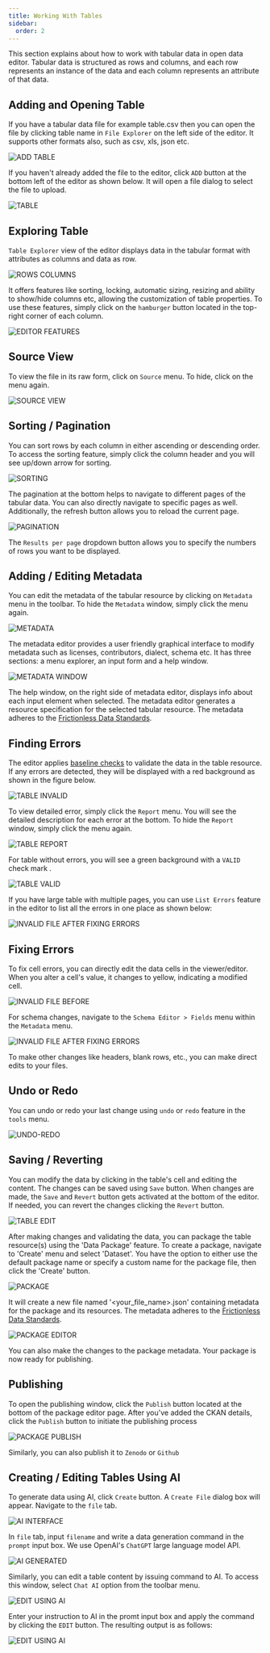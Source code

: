 ```yaml
---
title: Working With Tables
sidebar:
  order: 2
---
```


This section explains about how to work with tabular data in open data editor. Tabular data is structured as rows and columns, and each row represents an instance of the data and each column represents an attribute of that data.

## Adding and Opening Table

If you have a tabular data file for example table.csv then you can open the file by clicking table name in `File Explorer` on the left side of the editor. It supports other formats also, such as csv, xls, json etc.

![ADD TABLE](./assets/working-with-tables/table.png)

If you haven't already added the file to the editor, click `ADD` button at the bottom left of the editor as shown below. It will open a file dialog to select the file to upload.

![TABLE](./assets/working-with-tables/table-add.png)

## Exploring Table

`Table Explorer` view of the editor displays data in the tabular format with attributes as columns and data as row.

![ROWS COLUMNS](./assets/working-with-tables/table-rows-columns.png)

It offers features like sorting, locking, automatic sizing, resizing and ability to show/hide columns etc, allowing the customization of table properties. To use these features, simply click on the `hamburger` button located in the top-right corner of each column.

![EDITOR FEATURES](./assets/working-with-tables/table-editor-features.png)

## Source View

To view the file in its raw form, click on `Source` menu. To hide, click on the menu again.

![SOURCE VIEW](./assets/working-with-tables/table-source-view.png)

## Sorting / Pagination

You can sort rows by each column in either ascending or descending order. To access the sorting feature, simply click the column header and you will see up/down arrow for sorting.

![SORTING](./assets/working-with-tables/table-sorting.png)

The pagination at the bottom helps to navigate to different pages of the tabular data. You can also directly navigate to specific pages as well. Additionally, the refresh button allows you to reload the current page.

![PAGINATION](./assets/working-with-tables/table-pagination.png)

The `Results per page` dropdown button allows you to specify the numbers of rows you want to be displayed.

## Adding / Editing Metadata

You can edit the metadata of the tabular resource by clicking on `Metadata` menu in the toolbar. To hide the `Metadata` window, simply click the menu again.

![METADATA](./assets/working-with-tables/table-metadata-menu.png)

The metadata editor provides a user friendly graphical interface to modify metadata such as licenses, contributors, dialect, schema etc. It has three sections: a menu explorer, an input form and a help window.

![METADATA WINDOW](./assets/working-with-tables/table-metadata-window.png)

The help window, on the right side of metadata editor, displays info about each input element when selected. The metadata editor generates a resource specification for the selected tabular resource. The metadata adheres to the [Frictionless Data Standards](https://specs.frictionlessdata.io).

## Finding Errors

The editor applies [baseline checks](https://framework.frictionlessdata.io/docs/checks/baseline.html) to validate the data in the table resource. If any errors are detected, they will be displayed with a red background as shown in the figure below.

![TABLE INVALID](./assets/working-with-tables/table-invalid.png)

To view detailed error, simply click the `Report` menu. You will see the detailed description for each error at the bottom. To hide the `Report` window, simply click the menu again.

![TABLE REPORT](./assets/working-with-tables/table-report.png)

For table without errors, you will see a green background with a `VALID` check mark .

![TABLE VALID](./assets/working-with-tables/table-valid.png)

If you have large table with multiple pages, you can use `List Errors` feature in the editor to list all the errors in one place as shown below:

![INVALID FILE AFTER FIXING ERRORS](./assets/working-with-tables/table-show-all-errors.png)

## Fixing Errors

To fix cell errors, you can directly edit the data cells in the viewer/editor. When you alter a cell's value, it changes to yellow, indicating a modified cell.

![INVALID FILE BEFORE](./assets/working-with-tables/table-invalid-before.png)

For schema changes, navigate to the `Schema Editor > Fields` menu within the `Metadata` menu.

![INVALID FILE AFTER FIXING ERRORS](./assets/working-with-tables/table-invalid-after.png)

To make other changes like headers, blank rows, etc., you can make direct edits to your files.

## Undo or Redo

You can undo or redo your last change using `undo` or `redo` feature in the `tools` menu.

![UNDO-REDO](./assets/working-with-tables/table-undo-redo.png)

## Saving / Reverting

You can modify the data by clicking in the table's cell and editing the content. The changes can be saved using `Save` button. When changes are made, the `Save` and `Revert` button gets activated at the bottom of the editor. If needed, you can revert the changes clicking the `Revert` button.

![TABLE EDIT](./assets/working-with-tables/table-edit.png)

After making changes and validating the data, you can package the table resource(s) using the 'Data Package' feature. To create a package, navigate to 'Create' menu and select 'Dataset'. You have the option to either use the default package name or specify a custom name for the package file, then click the 'Create' button.

![PACKAGE](./assets/working-with-tables/table-package.png)

It will create a new file named '<your_file_name>.json' containing metadata for the package and its resources. The metadata adheres to the [Frictionless Data Standards](https://specs.frictionlessdata.io).

![PACKAGE EDITOR](./assets/working-with-tables/table-package-editor.png)

You can also make the changes to the package metadata. Your package is now ready for publishing.

## Publishing

To open the publishing window, click the `Publish` button located at the bottom of the package editor page. After you've added the CKAN details, click the `Publish` button to initiate the publishing process

![PACKAGE PUBLISH](./assets/working-with-tables/table-package-publish.png)

Similarly, you can also publish it to `Zenodo` or `Github`

## Creating / Editing Tables Using AI

To generate data using AI, click `Create` button. A `Create File` dialog box will appear. Navigate to the `file` tab.

![AI INTERFACE](./assets/working-with-tables/table-chatgpt.png)

In `file` tab, input `filename` and write a data generation command in the `prompt` input box. We use OpenAI's `ChatGPT` large language model API.

![AI GENERATED](./assets/working-with-tables/table-chatgpt-aigenerated.png)

Similarly, you can edit a table content by issuing command to AI. To access this window, select `Chat AI` option from the toolbar menu.

![EDIT USING AI](./assets/working-with-tables/table-chatgpt-edit.png)

Enter your instruction to AI in the promt input box and apply the command by clicking the `EDIT` button. The resulting output is as follows:

![EDIT USING AI](./assets/working-with-tables/table-chatgpt-output.png)